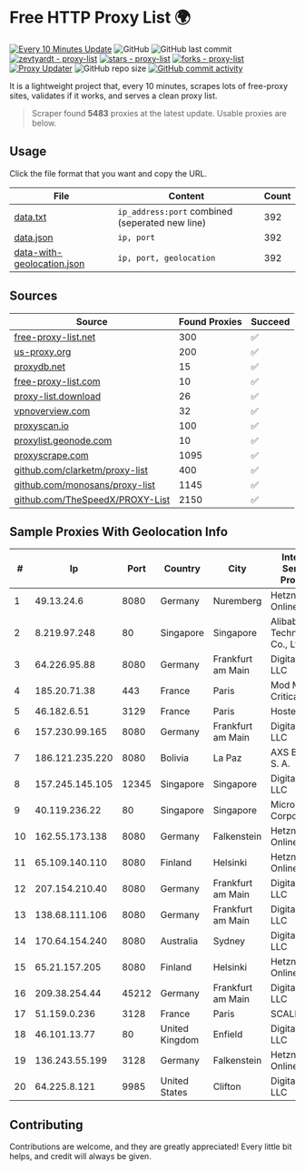 
# Free HTTP Proxy List 🌍

[![Every 10 Minutes Update](https://github.com/mertguvencli/http-proxy-list/actions/workflows/main.yml/badge.svg?branch=main)](https://github.com/mertguvencli/http-proxy-list/actions/workflows/main.yml)
![GitHub](https://img.shields.io/github/license/mertguvencli/http-proxy-list)
![GitHub last commit](https://img.shields.io/github/last-commit/mertguvencli/http-proxy-list)
[![zevtyardt - proxy-list](https://img.shields.io/static/v1?label=zevtyardt&message=proxy-list&color=blue&logo=github)](https://github.com/zevtyardt/proxy-list "Go to GitHub repo")
[![stars - proxy-list](https://img.shields.io/github/stars/zevtyardt/proxy-list?style=social)](https://github.com/zevtyardt/proxy-list)
[![forks - proxy-list](https://img.shields.io/github/forks/zevtyardt/proxy-list?style=social)](https://github.com/zevtyardt/proxy-list)
[![Proxy Updater](https://github.com/zevtyardt/proxy-list/workflows/Proxy%20Updater/badge.svg)](https://github.com/zevtyardt/proxy-list/actions?query=workflow:"Proxy+Updater")
![GitHub repo size](https://img.shields.io/github/repo-size/zevtyardt/proxy-list)
[![GitHub commit activity](https://img.shields.io/github/commit-activity/m/zevtyardt/proxy-list?logo=commits)](https://github.com/zevtyardt/proxy-list/commits/main)

It is a lightweight project that, every 10 minutes, scrapes lots of free-proxy sites, validates if it works, and serves a clean proxy list.

> Scraper found **5483** proxies at the latest update. Usable proxies are below.

## Usage

Click the file format that you want and copy the URL.

|File|Content|Count|
|----|-------|-----|
|[data.txt](https://raw.githubusercontent.com/mertguvencli/http-proxy-list/main/proxy-list/data.txt)|`ip_address:port` combined (seperated new line)|392|
|[data.json](https://raw.githubusercontent.com/mertguvencli/http-proxy-list/main/proxy-list/data.json)|`ip, port`|392|
|[data-with-geolocation.json](https://raw.githubusercontent.com/mertguvencli/http-proxy-list/main/proxy-list/data-with-geolocation.json)|`ip, port, geolocation`|392|

## Sources

|Source|Found Proxies|Succeed|
|------|-------------|-------|
|[free-proxy-list.net](https://free-proxy-list.net)|300|✅|
|[us-proxy.org](https://www.us-proxy.org)|200|✅|
|[proxydb.net](http://proxydb.net)|15|✅|
|[free-proxy-list.com](https://free-proxy-list.com/?page=&port=&type%5B%5D=http&type%5B%5D=https&up_time=0&search=Search)|10|✅|
|[proxy-list.download](https://www.proxy-list.download/HTTP)|26|✅|
|[vpnoverview.com](https://vpnoverview.com/privacy/anonymous-browsing/free-proxy-servers)|32|✅|
|[proxyscan.io](https://www.proxyscan.io)|100|✅|
|[proxylist.geonode.com](https://proxylist.geonode.com/api/proxy-list?limit=300&page=1&sort_by=lastChecked&sort_type=desc&protocols=http,https)|10|✅|
|[proxyscrape.com](https://api.proxyscrape.com/v2/?request=displayproxies&protocol=http&timeout=10000&country=all&ssl=all&anonymity=all)|1095|✅|
|[github.com/clarketm/proxy-list](https://raw.githubusercontent.com/clarketm/proxy-list/master/proxy-list-raw.txt)|400|✅|
|[github.com/monosans/proxy-list](https://raw.githubusercontent.com/monosans/proxy-list/main/proxies/http.txt)|1145|✅|
|[github.com/TheSpeedX/PROXY-List](https://raw.githubusercontent.com/TheSpeedX/PROXY-List/master/http.txt)|2150|✅|


## Sample Proxies With Geolocation Info

|#|Ip|Port|Country|City|Internet Service Provider|
|-|--|----|-------|----|-------------------------|
|1|49.13.24.6|8080|Germany|Nuremberg|Hetzner Online GmbH|
|2|8.219.97.248|80|Singapore|Singapore|Alibaba (US) Technology Co., Ltd.|
|3|64.226.95.88|8080|Germany|Frankfurt am Main|DigitalOcean, LLC|
|4|185.20.71.38|443|France|Paris|Mod Mission Critical LLC|
|5|46.182.6.51|3129|France|Paris|Hosteur SAS|
|6|157.230.99.165|8080|Germany|Frankfurt am Main|DigitalOcean, LLC|
|7|186.121.235.220|8080|Bolivia|La Paz|AXS Bolivia S. A.|
|8|157.245.145.105|12345|Singapore|Singapore|DigitalOcean, LLC|
|9|40.119.236.22|80|Singapore|Singapore|Microsoft Corporation|
|10|162.55.173.138|8080|Germany|Falkenstein|Hetzner Online GmbH|
|11|65.109.140.110|8080|Finland|Helsinki|Hetzner Online GmbH|
|12|207.154.210.40|8080|Germany|Frankfurt am Main|DigitalOcean, LLC|
|13|138.68.111.106|8080|Germany|Frankfurt am Main|DigitalOcean, LLC|
|14|170.64.154.240|8080|Australia|Sydney|DigitalOcean, LLC|
|15|65.21.157.205|8080|Finland|Helsinki|Hetzner Online GmbH|
|16|209.38.254.44|45212|Germany|Frankfurt am Main|DigitalOcean, LLC|
|17|51.159.0.236|3128|France|Paris|SCALEWAY|
|18|46.101.13.77|80|United Kingdom|Enfield|DigitalOcean, LLC|
|19|136.243.55.199|3128|Germany|Falkenstein|Hetzner Online GmbH|
|20|64.225.8.121|9985|United States|Clifton|DigitalOcean, LLC|



## Contributing

Contributions are welcome, and they are greatly appreciated! Every
little bit helps, and credit will always be given.

